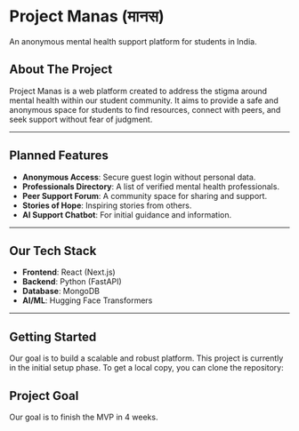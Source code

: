 # Project Manas (मानस)

An anonymous mental health support platform for students in India.

##  About The Project

Project Manas is a web platform created to address the stigma around mental health within our student community. It aims to provide a safe and anonymous space for students to find resources, connect with peers, and seek support without fear of judgment.

---

## Planned Features

* **Anonymous Access**: Secure guest login without personal data.
* **Professionals Directory**: A list of verified mental health professionals.
* **Peer Support Forum**: A community space for sharing and support.
* **Stories of Hope**: Inspiring stories from others.
* **AI Support Chatbot**: For initial guidance and information.

---

##  Our Tech Stack

* **Frontend**: React (Next.js)
* **Backend**: Python (FastAPI)
* **Database**: MongoDB
* **AI/ML**: Hugging Face Transformers

---

## Getting Started
Our goal is to build a scalable and robust platform.
This project is currently in the initial setup phase. To get a local copy, you can clone the repository:

## Project Goal
Our goal is to finish the MVP in 4 weeks.

